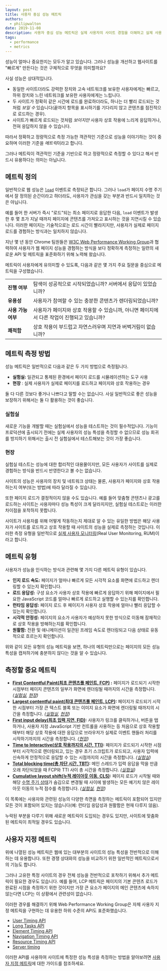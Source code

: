 ```yaml
---
layout: post
title: 사용자 중심 성능 메트릭
authors:
  - philipwalton
date: 2019-11-08
description: 사용자 중심 성능 메트릭은 실제 사용자의 사이트 경험을 이해하고 실제 사용자에게 도움이 되는 방식으로 이러한 경험을 개선하는 데 중요한 도구입니다.
tags:
  - performance
  - metrics
---
```


성능이 얼마나 중요한지는 모두가 알고 있습니다. 그러나 성능을 개선하고 웹사이트를 "빠르게" 만든다는 것은 구체적으로 무엇을 의미할까요?

사실 성능은 상대적입니다.

- 동일한 사이트더라도 강력한 장치와 고속 네트워크를 보유한 사용자에게는 빠르고, 하위 장치와 느린 네트워크를 보유한 사용자에게는 느립니다.
- 두 사이트가 정확히 같은 시간에 로드를 완료하더라도, 하나는 더 빨리 로드되는 것처럼 *보일 수* 있습니다(끝까지 항목을 표시하기를 기다리지 않고 콘텐츠를 점진적으로 로드하는 경우).
- 사이트가 빠르게 로드되는 것처럼 *보이지만* 사용자 상호 작용에 느리게 응답하거나, 전혀 응답하지 않을 수 있습니다.

따라서 정확하고 정량적으로 측정 가능한 객관적인 기준으로 성능을 이야기하는 것이 중요하며 이러한 기준을 *메트릭*이라고 합니다.

그러나 메트릭이 객관적인 기준을 기반으로 하고 정량적으로 측정할 수 있다고 해서 반드시 유용하다는 의미는 아닙니다.

## 메트릭 정의

일반적으로 웹 성능은 <code>[load](https://developer.mozilla.org/en-US/docs/Web/API/Window/load_event)</code> 이벤트로 측정되곤 합니다. 그러나 <code>load</code>가 페이지 수명 주기에서 잘 정의된 순간이라고 하더라도, 사용자가 관심을 갖는 부분과 반드시 일치하는 것은 아닙니다.

예를 들어 한 서버가 즉시 "로드"되는 최소 페이지로 응답한 다음, `load` 이벤트가 발생한 후 몇 초가 지날 때까지 페이지에 콘텐츠를 가져오고 표시하는 것을 지연시킬 수 있습니다. 이러한 페이지는 기술적으로는 로드 시간이 빨라지지만, 사용자가 실제로 페이지 로드를 경험하는 방식과는 일치하지 않습니다.

지난 몇 년 동안 Chrome 팀원들은 [W3C Web Performance Working Group](https://www.w3.org/webperf/)과 협력하여 사용자가 웹 페이지 성능을 경험하는 방식을 보다 정확하게 측정하는 일련의 새로운 API 및 메트릭을 표준화하기 위해 노력해 왔습니다.

메트릭이 사용자에게 유의미할 수 있도록, 다음과 같은 몇 가지 주요 질문을 중심으로 메트릭을 구성했습니다.

<table id="questions">
  <tr>
    <td><strong>진행 여부</strong></td>
    <td>탐색이 성공적으로 시작되었습니까? 서버에서 응답이 있었습니까?</td>
  </tr>
  <tr>
    <td><strong>유용성</strong></td>
    <td>사용자가 참여할 수 있는 충분한 콘텐츠가 렌더링되었습니까?</td>
  </tr>
  <tr>
    <td><strong>사용 가능 여부</strong></td>
    <td>사용자가 페이지와 상호 작용할 수 있습니까, 아니면 페이지에서 다른 작업이 진행되고 있습니까?</td>
  </tr>
  <tr>
    <td><strong>쾌적함</strong></td>
    <td>상호 작용이 부드럽고 자연스러우며 지연과 버벅거림이 없습니까?</td>
  </tr>
</table>

## 메트릭 측정 방법

성능 메트릭은 일반적으로 다음과 같은 두 가지 방법으로 측정됩니다.

- **실험실:** 일관되고 통제된 환경에서 페이지 로드를 시뮬레이션하는 도구 사용
- **현장** : 실제 사용자가 실제로 페이지를 로드하고 페이지와 상호 작용하는 경우

둘 다 다른 것보다 좋거나 나쁘다고 말할 수는 없습니다. 사실 일반적으로 좋은 성능을 보장하기 위해서는 둘 다 활용하는 것이 좋습니다.

### 실험실

새로운 기능을 개발할 때는 실험실에서 성능을 테스트하는 것이 필수적입니다. 기능이 프로덕션에 출시되기 전에는 실제 사용자의 성능 특성을 측정할 수 없으므로 성능 회귀를 방지하기 위해서는 출시 전 실험실에서 테스트해보는 것이 가장 좋습니다.

### 현장

실험실 테스트는 성능에 대한 합리적인 대용물이지만, 모든 사용자가 사이트를 실제로 경험하는 방식을 반드시 반영한다고 볼 수는 없습니다.

사이트의 성능은 사용자의 장치 및 네트워크 상태는 물론, 사용자가 페이지와 상호 작용하는지 여부(또는 방법)에 따라 달라질 수 있습니다.

또한 페이지 로드가 결정적이지 않을 수도 있습니다. 예를 들어 맞춤형 콘텐츠나 광고를 로드하는 사이트는 사용자마다 성능 특성이 크게 달라지지만, 실험실 테스트로는 이러한 차이점을 포착하지 못합니다.

사이트가 사용자를 위해 어떻게 작동하는지 제대로 알 수 있는 유일한 방법은 해당 사용자가 사이트를 로드하고 상호 작용할 때 사이트의 성능을 실제로 측정하는 것입니다. 이러한 측정 유형을 일반적으로 [실제 사용자 모니터링](https://en.wikipedia.org/wiki/Real_user_monitoring)(Real User Monitoring, RUM)이라고 합니다.

## 메트릭 유형

사용자가 성능을 인식하는 방식과 관련해 몇 가지 다른 메트릭 유형이 있습니다.

- **인지 로드 속도:** 페이지가 얼마나 빠르게 모든 시각적 요소를 화면에 로드하고 렌더링할 수 있는지 확인합니다.
- **로드 응답성:** 구성 요소가 사용자 상호 작용에 빠르게 응답하기 위해 페이지에서 필요한 JavaScript 코드를 얼마나 빠르게 로드하고 실행할 수 있는지를 확인합니다.
- **런타임 응답성:** 페이지 로드 후 페이지가 사용자 상호 작용에 얼마나 빨리 응답할 수 있는지 확인합니다.
- **시각적 안정성:** 페이지의 요소가 사용자가 예상하지 못한 방식으로 이동해 잠재적으로 상호 작용을 방해하는지를 확인합니다.
- **원활함:** 전환 및 애니메이션이 일관된 프레임 속도로 렌더링되고 다음 상태로 유동적으로 흐르는지 확인합니다.

위와 같이 모든 유형의 성능 메트릭을 보면, 하나의 메트릭만으로는 페이지의 모든 성능 특성을 캡처하기에 충분하지 않다는 것을 알 수 있습니다.

## 측정할 중요 메트릭

- **[First Contentful Paint(최초 콘텐츠풀 페인트, FCP)](/fcp/) :** 페이지가 로드되기 시작한 시점부터 페이지 콘텐츠의 일부가 화면에 렌더링될 때까지의 시간을 측정합니다. *([실험실](#in-the-lab), [현장](#in-the-field))*
- **[Largest contentful paint(최대 콘텐츠풀 페인트, LCP)](/lcp/):** 페이지가 로드되기 시작한 시점부터 가장 큰 텍스트 블록 또는 이미지 요소가 화면에 렌더링될 때까지의 시간을 측정합니다. *([실험실](#in-the-lab), [현장](#in-the-field))*
- **[First input delay(최초 입력 지연, FID)](/fid/):** 사용자가 링크를 클릭하거나, 버튼을 탭하거나, 사용자 지정 JavaScript 기반 컨트롤을 사용하는 등 처음으로 상호 작용할 때부터 해당 상호 작용에 대한 응답으로 브라우저가 실제로 이벤트 핸들러 처리를 시작하기까지의 시간을 측정합니다. *([현장](#in-the-field))*
- **[Time to Interactive(상호 작용까지의 시간, TTI)](/tti/):** 페이지가 로드되기 시작한 시점부터 시각적으로 렌더링되고, 있는 경우 초기 스크립트가 로드되고, 사용자 입력에 신속하게 안정적으로 응답할 수 있는 시점까지의 시간을 측정합니다. *([실험실](#in-the-lab))*
- **[Total blocking time(총 차단 시간, TBT)](/tbt/):** 메인 스레드가 입력 응답을 막을 만큼 오래 차단되었을 때 FCP와 TTI 사이 총 시간을 측정합니다. *([실험실](#in-the-lab))*
- **[Cumulative layout shift(누적 레이아웃 이동, CLS)](/cls/):** 페이지 로드가 시작될 때와 해당 [수명 주기 상태](https://developers.google.com/web/updates/2018/07/page-lifecycle-api)가 숨김으로 변경될 때 사이에 발생하는 모든 예기치 않은 레이아웃 이동의 누적 점수를 측정합니다. *([실험실](#in-the-lab), [현장](#in-the-field))*

이 목록에는 사용자와 관련된 성능의 다양한 측면을 측정하는 메트릭이 포함되어 있지만 모든 것이 포함되어 있지는 않습니다(예: 런타임 응답성과 원활함은 현재 다루지 않음).

누락된 부분을 다루기 위해 새로운 메트릭이 도입되는 경우도 있지만, 사이트에 맞춤화된 메트릭이 최적일 경우도 있습니다.

## 사용자 지정 메트릭

위에 나열된 성능 메트릭은 웹에 있는 대부분의 사이트의 성능 특성을 전반적으로 이해하는 데 유용합니다. 또한 경쟁 상대와의 성능을 비교하기 위한 일반적인 메트릭으로서의 기능도 합니다.

그러나 고유한 특정 사이트의 경우 전체 성능을 전반적으로 포착하기 위해서 추가 메트릭이 필요한 경우도 있습니다. 예를 들어, LCP 메트릭은 페이지의 기본 콘텐츠 로드가 완료된 시점을 측정하기 위한 것이지만 가장 큰 요소가 페이지의 메인 콘텐츠에 속하지 않는다면 LCP는 이 상황에서 관련성이 없습니다.

이러한 경우를 해결하기 위해 Web Performance Working Group은 자체 사용자 지정 메트릭을 구현하는 데 유용한 하위 수준의 API도 표준화했습니다.

- [User Timing API](https://w3c.github.io/user-timing/)
- [Long Tasks API](https://w3c.github.io/longtasks/)
- [Element Timing API](https://wicg.github.io/element-timing/)
- [Navigation Timing API](https://w3c.github.io/navigation-timing/)
- [Resource Timing API](https://w3c.github.io/resource-timing/)
- [Server timing](https://w3c.github.io/server-timing/)

이러한 API를 사용하여 사이트에 특정한 성능 특성을 측정하는 방법을 알아보려면 [사용자 지정 메트릭](/custom-metrics/)에 대한 가이드를 참조하세요.
